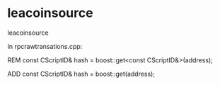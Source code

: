 # leacoinsource
leacoinsource


In rpcrawtransations.cpp:

REM                const CScriptID& hash = boost::get<const CScriptID&>(address);

ADD                const CScriptID& hash = boost::get<CScriptID>(address);


